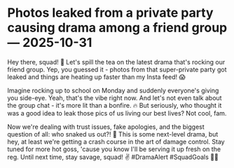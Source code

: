 # Photos leaked from a private party causing drama among a friend group — 2025-10-31

Hey there, squad! 📸 Let's spill the tea on the latest drama that's rocking our friend group. Yep, you guessed it - photos from that super-private party got leaked and things are heating up faster than my Insta feed! 😱

Imagine rocking up to school on Monday and suddenly everyone's giving you side-eye. Yeah, that's the vibe right now. And let's not even talk about the group chat - it's more lit than a bonfire. 🔥 But seriously, who thought it was a good idea to leak those pics of us living our best lives? Not cool, fam.

Now we're dealing with trust issues, fake apologies, and the biggest question of all: who snaked us out?! 🤔 This is some next-level drama, but hey, at least we're getting a crash course in the art of damage control. Stay tuned for more hot goss, 'cause you know I'll be serving it up fresh on the reg. Until next time, stay savage, squad! ✌️ #DramaAlert #SquadGoals 🍵👀